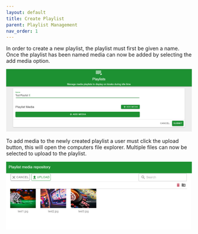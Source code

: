 ```yaml
---
layout: default
title: Create Playlist
parent: Playlist Management
nav_order: 1
---
```


In order to create a new playlist, the playlist must first be given a name. Once the playlist has been named media can now be added by selecting the add media option.  

<img src="\img\PlaylistManagement\PlaylistAdd.png" alt="">

To add media to the newly created playlist a user must click the upload button, this will open the computers file explorer. Multiple files can now be selected to upload to the playlist.

<img src="\img\PlaylistManagement\PlaylistUpload.png" alt="">